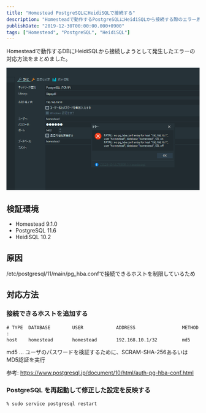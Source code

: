 ```yaml
---
title: "Homestead PostgreSQLにHeidiSQLで接続する"
description: "Homesteadで動作するPostgreSQLにHeidiSQLから接続する際のエラー原因と、pg_hba.confの設定変更による対応方法を解説しました。"
publishDate: "2019-12-30T00:00:00.000+0900"
tags: ["Homestead", "PostgreSQL", "HeidiSQL"]
---
```


Homesteadで動作するDBにHeidiSQLから接続しようとして発生したエラーの対応方法をまとめました。

![error](../../assets/images/post/fa32dec5cb1fbb1f0e9f1f0ff8e0764e.png)

## 検証環境

- Homestead 9.1.0
- PostgreSQL 11.6
- HeidiSQL 10.2

## 原因

/etc/postgresql/11/main/pg_hba.confで接続できるホストを制限しているため

## 対応方法

### 接続できるホストを追加する

```text title="pg_hba.conf"
# TYPE  DATABASE        USER            ADDRESS                 METHOD
:
host    homestead       homestead       192.168.10.1/32         md5
```

md5 ... ユーザのパスワードを検証するために、SCRAM-SHA-256あるいはMD5認証を実行

参考: https://www.postgresql.jp/document/10/html/auth-pg-hba-conf.html

### PostgreSQL を再起動して修正した設定を反映する

```shell
% sudo service postgresql restart
```
